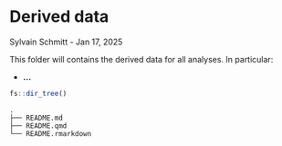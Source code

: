 # Derived data
Sylvain Schmitt -
Jan 17, 2025

This folder will contains the derived data for all analyses. In
particular:

- **…**

``` r
fs::dir_tree()
```

    .
    ├── README.md
    ├── README.qmd
    └── README.rmarkdown
